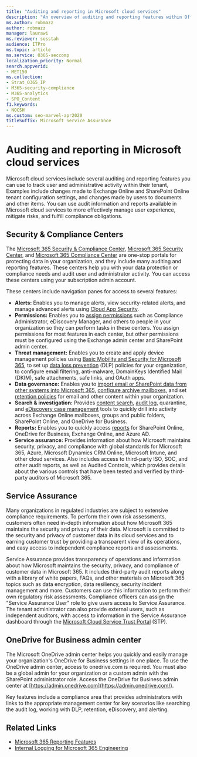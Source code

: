 ```yaml
---
title: "Auditing and reporting in Microsoft cloud services"
description: "An overview of auditing and reporting features within Office 365, Microsoft 365, and Service Assurance."
ms.author: robmazz
author: robmazz
manager: laurawi
ms.reviewer: sosstah
audience: ITPro
ms.topic: article
ms.service: O365-seccomp
localization_priority: Normal
search.appverid:
- MET150
ms.collection:
- Strat_O365_IP
- M365-security-compliance
- M365-analytics
- SPO_Content
f1.keywords:
- NOCSH
ms.custom: seo-marvel-apr2020
titleSuffix: Microsoft Service Assurance
---
```


# Auditing and reporting in Microsoft cloud services

Microsoft cloud services include several auditing and reporting features you can use to track user and administrative activity within their tenant, Examples include changes made to Exchange Online and SharePoint Online tenant configuration settings, and changes made by users to documents and other items. You can use audit information and reports available in Microsoft cloud services to more effectively manage user experience, mitigate risks, and fulfill compliance obligations.

## Security & Compliance Centers

The [Microsoft 365 Security & Compliance Center](https://protection.office.com), [Microsoft 365 Security Center](https://security.microsoft.com), and [Microsoft 365 Compliance Center](https://compliance.microsoft.com) are one-stop portals for protecting data in your organization, and they include many auditing and reporting features. These centers help you with your data protection or compliance needs and audit user and administrator activity. You can access these centers using your subscription admin account.

These centers include navigation panes for access to several features:

- **Alerts:** Enables you to manage alerts, view security-related alerts, and manage advanced alerts using [Cloud App Security](https://docs.microsoft.com/cloud-app-security/what-is-cloud-app-security).
- **Permissions:** Enables you to [assign permissions](https://docs.microsoft.com/microsoft-365/security/office-365-security/grant-access-to-the-security-and-compliance-center) such as Compliance Administrator, eDiscovery Manager, and others to people in your organization so they can perform tasks in these centers. You assign permissions for most features in each center, but other permissions must be configured using the Exchange admin center and SharePoint admin center.
- **Threat management:** Enables you to create and apply device management policies using [Basic Mobility and Security for Microsoft 365](https://support.microsoft.com/office/overview-of-basic-mobility-and-security-for-microsoft-365-faa7d8e5-645d-4d59-839c-c8d4c1869e4a), to set up [data loss prevention](https://docs.microsoft.com/microsoft-365/compliance/data-loss-prevention-policies) (DLP) policies for your organization, to configure email filtering, anti-malware, DomainKeys Identified Mail (DKIM), safe attachments, safe links, and OAuth apps.
- **Data governance:** Enables you to [import email or SharePoint data from other systems into Microsoft 365](https://support.office.com/article/Import-PST-files-or-SharePoint-data-to-Office-365-ba688e0a-0fcb-4bd7-8e57-2b669564ea84), [configure archive mailboxes](https://support.office.com/article/Enable-archive-mailboxes-in-the-Office-365-Security-Compliance-Center-268a109e-7843-405b-bb3d-b9393b2342ce), and set [retention policies](https://docs.microsoft.com/microsoft-365/compliance/retention-policies) for email and other content within your organization.
- **Search & investigation:** Provides [content search](https://support.office.com/article/Run-a-Content-Search-in-the-Office-365-Security-Compliance-Center-61852fd9-fe8a-4880-a339-cb19ed3bff4a), [audit log](https://support.office.com/article/Search-the-audit-log-in-the-Office-365-Security-Compliance-Center-0d4d0f35-390b-4518-800e-0c7ec95e946c), quarantine, and [eDiscovery case management](https://support.office.com/article/Manage-eDiscovery-cases-in-the-Office-365-Security-Compliance-Center-edea80d6-20a7-40fb-b8c4-5e8c8395f6da) tools to quickly drill into activity across Exchange Online mailboxes, groups and public folders, SharePoint Online, and OneDrive for Business.
- **Reports:** Enables you to quickly access [reports](https://support.office.com/article/Reports-in-the-Office-365-Security-Compliance-Center-7acd33ce-1ec8-49fb-b625-43bac7b58c5a) for SharePoint Online, OneDrive for Business, Exchange Online, and Azure AD.
- **Service assurance:** Provides information about how Microsoft maintains security, privacy, and compliance with global standards for Microsoft 365, Azure, Microsoft Dynamics CRM Online, Microsoft Intune, and other cloud services. Also includes access to third-party ISO, SOC, and other audit reports, as well as Audited Controls, which provides details about the various controls that have been tested and verified by third-party auditors of Microsoft 365.

## Service Assurance

Many organizations in regulated industries are subject to extensive compliance requirements. To perform their own risk assessments, customers often need in-depth information about how Microsoft 365 maintains the security and privacy of their data. Microsoft is committed to the security and privacy of customer data in its cloud services and to earning customer trust by providing a transparent view of its operations, and easy access to independent compliance reports and assessments.

Service Assurance provides transparency of operations and information about how Microsoft maintains the security, privacy, and compliance of customer data in Microsoft 365. It includes third-party audit reports along with a library of white papers, FAQs, and other materials on Microsoft 365 topics such as data encryption, data resiliency, security incident management and more. Customers can use this information to perform their own regulatory risk assessments. Compliance officers can assign the "Service Assurance User" role to give users access to Service Assurance. The tenant administrator can also provide external users, such as independent auditors, with access to information in the Service Assurance dashboard through the [Microsoft Cloud Service Trust Portal](https://aka.ms/STP) (STP).

## OneDrive for Business admin center

The Microsoft OneDrive admin center helps you quickly and easily manage your organization's OneDrive for Business settings in one place. To use the OneDrive admin center, access to onedrive.com is required. You must also be a global admin for your organization or a custom admin with the SharePoint administrator role. Access the OneDrive for Business admin center at [https://admin.onedrive.com](https://admin.onedrive.com/).

Key features include a compliance area that provides administrators with links to the appropriate management center for key scenarios like searching the audit log, working with DLP, retention, eDiscovery, and alerting.

## Related Links

- [Microsoft 365 Reporting Features](assurance-reporting-features.md)
- [Internal Logging for Microsoft 365 Engineering](assurance-internal-logging.md)
